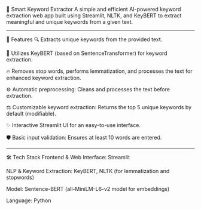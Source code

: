 🔑 Smart Keyword Extractor
A simple and efficient AI-powered keyword extraction web app built using Streamlit, NLTK, and KeyBERT to extract meaningful and unique keywords from a given text.

-------

🚀 Features
🔍 Extracts unique keywords from the provided text.

🧠 Utilizes KeyBERT (based on SentenceTransformer) for keyword extraction.

🔥 Removes stop words, performs lemmatization, and processes the text for enhanced keyword extraction.

⚙️ Automatic preprocessing: Cleans and processes the text before extraction.

⚖️ Customizable keyword extraction: Returns the top 5 unique keywords by default (modifiable).

✨ Interactive Streamlit UI for an easy-to-use interface.

🛡️ Basic input validation: Ensures at least 10 words are entered.

-------

🛠️ Tech Stack
Frontend & Web Interface: Streamlit

NLP & Keyword Extraction: KeyBERT, NLTK (for lemmatization and stopwords)

Model: Sentence-BERT (all-MiniLM-L6-v2 model for embeddings)

Language: Python
